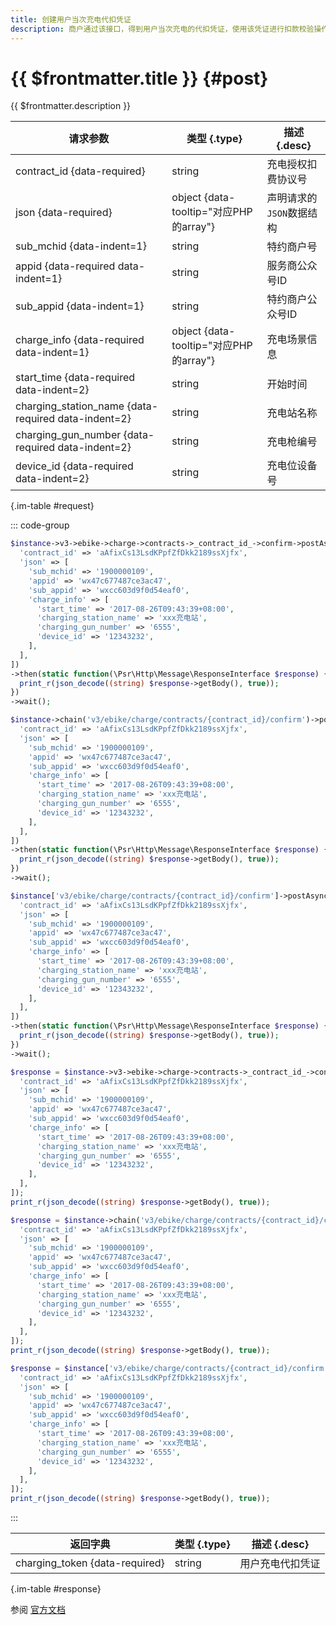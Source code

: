 ```yaml
---
title: 创建用户当次充电代扣凭证
description: 商户通过该接口，得到用户当次充电的代扣凭证，使用该凭证进行扣款校验操作，该接口也会触发对用户发送的确认开始充电的通知。
---
```


# {{ $frontmatter.title }} {#post}

{{ $frontmatter.description }}

| 请求参数 | 类型 {.type} | 描述 {.desc}
| --- | --- | ---
| contract_id {data-required} | string | 充电授权扣费协议号
| json {data-required} | object {data-tooltip="对应PHP的array"} | 声明请求的`JSON`数据结构
| sub_mchid {data-indent=1} | string | 特约商户号
| appid {data-required data-indent=1} | string | 服务商公众号ID
| sub_appid {data-indent=1} | string | 特约商户公众号ID
| charge_info {data-required data-indent=1} | object {data-tooltip="对应PHP的array"} | 充电场景信息
| start_time {data-required data-indent=2} | string | 开始时间
| charging_station_name {data-required data-indent=2} | string | 充电站名称
| charging_gun_number {data-required data-indent=2} | string | 充电枪编号
| device_id {data-required data-indent=2} | string | 充电位设备号

{.im-table #request}

::: code-group

```php [异步纯链式]
$instance->v3->ebike->charge->contracts->_contract_id_->confirm->postAsync([
  'contract_id' => 'aAfixCs13LsdKPpfZfDkk2189ssXjfx',
  'json' => [
    'sub_mchid' => '1900000109',
    'appid' => 'wx47c677487ce3ac47',
    'sub_appid' => 'wxcc603d9f0d54eaf0',
    'charge_info' => [
      'start_time' => '2017-08-26T09:43:39+08:00',
      'charging_station_name' => 'xxx充电站',
      'charging_gun_number' => '6555',
      'device_id' => '12343232',
    ],
  ],
])
->then(static function(\Psr\Http\Message\ResponseInterface $response) {
  print_r(json_decode((string) $response->getBody(), true));
})
->wait();
```

```php [异步声明式]
$instance->chain('v3/ebike/charge/contracts/{contract_id}/confirm')->postAsync([
  'contract_id' => 'aAfixCs13LsdKPpfZfDkk2189ssXjfx',
  'json' => [
    'sub_mchid' => '1900000109',
    'appid' => 'wx47c677487ce3ac47',
    'sub_appid' => 'wxcc603d9f0d54eaf0',
    'charge_info' => [
      'start_time' => '2017-08-26T09:43:39+08:00',
      'charging_station_name' => 'xxx充电站',
      'charging_gun_number' => '6555',
      'device_id' => '12343232',
    ],
  ],
])
->then(static function(\Psr\Http\Message\ResponseInterface $response) {
  print_r(json_decode((string) $response->getBody(), true));
})
->wait();
```

```php [异步属性式]
$instance['v3/ebike/charge/contracts/{contract_id}/confirm']->postAsync([
  'contract_id' => 'aAfixCs13LsdKPpfZfDkk2189ssXjfx',
  'json' => [
    'sub_mchid' => '1900000109',
    'appid' => 'wx47c677487ce3ac47',
    'sub_appid' => 'wxcc603d9f0d54eaf0',
    'charge_info' => [
      'start_time' => '2017-08-26T09:43:39+08:00',
      'charging_station_name' => 'xxx充电站',
      'charging_gun_number' => '6555',
      'device_id' => '12343232',
    ],
  ],
])
->then(static function(\Psr\Http\Message\ResponseInterface $response) {
  print_r(json_decode((string) $response->getBody(), true));
})
->wait();
```

```php [同步纯链式]
$response = $instance->v3->ebike->charge->contracts->_contract_id_->confirm->post([
  'contract_id' => 'aAfixCs13LsdKPpfZfDkk2189ssXjfx',
  'json' => [
    'sub_mchid' => '1900000109',
    'appid' => 'wx47c677487ce3ac47',
    'sub_appid' => 'wxcc603d9f0d54eaf0',
    'charge_info' => [
      'start_time' => '2017-08-26T09:43:39+08:00',
      'charging_station_name' => 'xxx充电站',
      'charging_gun_number' => '6555',
      'device_id' => '12343232',
    ],
  ],
]);
print_r(json_decode((string) $response->getBody(), true));
```

```php [同步声明式]
$response = $instance->chain('v3/ebike/charge/contracts/{contract_id}/confirm')->post([
  'contract_id' => 'aAfixCs13LsdKPpfZfDkk2189ssXjfx',
  'json' => [
    'sub_mchid' => '1900000109',
    'appid' => 'wx47c677487ce3ac47',
    'sub_appid' => 'wxcc603d9f0d54eaf0',
    'charge_info' => [
      'start_time' => '2017-08-26T09:43:39+08:00',
      'charging_station_name' => 'xxx充电站',
      'charging_gun_number' => '6555',
      'device_id' => '12343232',
    ],
  ],
]);
print_r(json_decode((string) $response->getBody(), true));
```

```php [同步属性式]
$response = $instance['v3/ebike/charge/contracts/{contract_id}/confirm']->post([
  'contract_id' => 'aAfixCs13LsdKPpfZfDkk2189ssXjfx',
  'json' => [
    'sub_mchid' => '1900000109',
    'appid' => 'wx47c677487ce3ac47',
    'sub_appid' => 'wxcc603d9f0d54eaf0',
    'charge_info' => [
      'start_time' => '2017-08-26T09:43:39+08:00',
      'charging_station_name' => 'xxx充电站',
      'charging_gun_number' => '6555',
      'device_id' => '12343232',
    ],
  ],
]);
print_r(json_decode((string) $response->getBody(), true));
```

:::

| 返回字典 | 类型 {.type} | 描述 {.desc}
| --- | --- | ---
| charging_token {data-required}| string | 用户充电代扣凭证

{.im-table #response}

参阅 [官方文档](https://pay.weixin.qq.com/wiki/doc/apiv3/wxpay/vehicle/ebike/chapter3_4.shtml)
